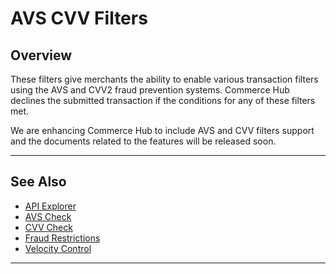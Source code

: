 # AVS CVV Filters

## Overview

These filters give merchants the ability to enable various transaction filters using the AVS and CVV2 fraud prevention systems. Commerce Hub declines the submitted transaction if the conditions for any of these filters met.

We are enhancing Commerce Hub to include AVS and CVV filters support and the documents related to the features will be released soon.

---

## See Also

- [API Explorer](../api/?type=post&path=/payments/v1/charges)
- [AVS Check](?path=docs/Resources/Guides/Fraud/Address-Verification.md)
- [CVV Check](?path=docs/Resources/Guides/Fraud/Security-Code.md)
- [Fraud Restrictions](?path=docs/Resources/Guides/Fraud/Fraud-Settings-Restrictions.md)
- [Velocity Control](?path=docs/Resources/Guides/Fraud/Fraud-Settings-Velocity.md)

---

